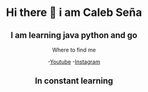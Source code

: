 <div align = "center" > 

<h1 aling = "center" >  Hi there 👋 i am Caleb Seña</h1>
<!--
**Calebsenm/Calebsenm** is a ✨ _special_ ✨ repository because its `README.md` (this file) appears on your GitHub profile.-->



 
<h2> I am learning java python and go </h2>
 
Where to find me
 
-[Youtube](https://www.youtube.com/channel/UCT6FNn7s9PjLDqMOeRe5N6A)
-[Instagram](https://www.instagram.com/calebsenm/)

<p align="center">
  <h2> 
      In constant learning
  </h2>  
</p>

<h2></h2>
</div>

